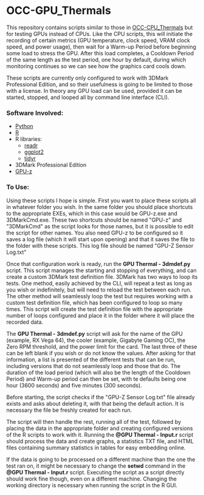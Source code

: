 # OCC-GPU_Thermals

This repository contains scripts similar to those in [OCC-CPU_Thermals](https://github.com/GuestJim/OCC-CPU_Thermals) but for testing GPUs instead of CPUs.
Like the CPU scripts, this will initiate the recording of certain metrics (GPU temperature, clock speed, VRAM clock speed, and power usage), then wait for a Warm-up Period before beginning some load to stress the GPU.
After this load completes, a Cooldown Period of the same length as the test period, one hour by default, during which monitoring continues so we can see how the graphics card cools down.

These scripts are currently only configured to work with 3DMark Professional Edition, and so their usefulness is going to be limited to those with a license.
In theory any GPU load can be used, provided it can be started, stopped, and looped all by command line interface (CLI).

### Software Involved:

- [Python](https://www.python.org/)
- [R](https://www.r-project.org)
- R libraries:
	- [readr](https://readr.tidyverse.org/)
	- [ggplot2](https://ggplot2.tidyverse.org/index.html)
	- [tidyr](https://tidyr.tidyverse.org/)
- 3DMark Professional Edition
- [GPU-z](https://www.techpowerup.com/gpuz/)

### To Use:

Using these scripts I hope is simple.
First you want to place these scripts all in whatever folder you wish.
In the same folder you should place shortcuts to the appropriate EXEs, which in this case would be GPU-z.exe and 3DMarkCmd.exe.
These two shortcuts should be named "GPU-z" and "3DMarkCmd" as the script looks for those names, but it is possible to edit the script for other names.
You also need GPU-z to be configured so it saves a log file (which it will start upon opening) and that it saves the file to the folder with these scripts.
This log file should be named "GPU-Z Sensor Log.txt"

Once that configuration work is ready, run the **GPU Thermal - 3dmdef.py** script.
This script manages the starting and stopping of everything, and can create a custom 3DMark test definition file.
3DMark has two ways to loop its tests.
One method, easily achieved by the CLI, will repeat a test as long as you wish or indefinitely, but will need to reload the test between each run.
The other method will seamlessly loop the test but requires working with a custom test definition file, which has been configured to loop so many times.
This script will create the test definition file with the appropriate number of loops configured and place it in the folder where it will place the recorded data.

The **GPU Thermal - 3dmdef.py** script will ask for the name of the GPU (example, RX Vega 64), the cooler (example, Gigabyte Gaming OC), the Zero RPM threshold, and the power limit for the card.
The last three of these can be left blank if you wish or do not know the values. 
After asking for that information, a list is presented of the different tests that can be run, including versions that do not seamlessly loop and those that do.
The duration of the load period (which will also be the length of the Cooldown Period) and Warm-up period can then be set, with te defaults being one hour (3600 seconds) and five minutes (300 seconds).

Before starting, the script checks if the "GPU-Z Sensor Log.txt" file already exists and asks about deleting it, with that being the default action.
It is necessary the file be freshly created for each run.

The script will then handle the rest, running all of the test, followed by placing the data in the appropriate folder and creating configured versions of the R scripts to work with it.
Running the **@GPU Thermal - Input.r** script should process the data and create graphs, a statistics TXT file, and HTML files containing summary statistics in tables for easy embedding online.

If the data is going to be processed on a different machine than the one the test ran on, it might be necessary to change the **setwd** command in the **@GPU Thermal - Input.r** script.
Executing the script as a script directly should work fine though, even on a different machine.
Changing the working directory is necessary when running the script in the R GUI.
